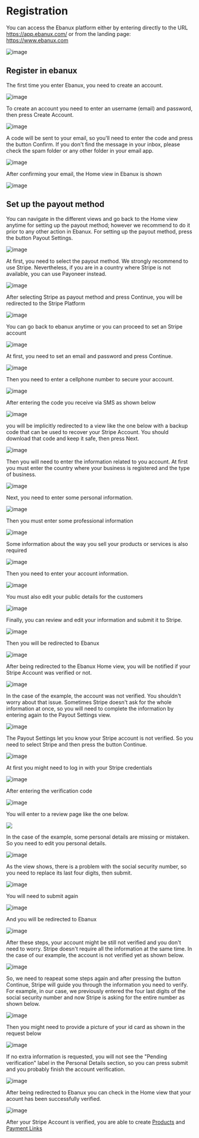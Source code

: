 # Registration

You can access the Ebanux platform either by entering directly to the URL https://app.ebanux.com/ or from the landing page: https://www.ebanux.com

![image](https://user-images.githubusercontent.com/54523080/188518869-67b96f41-73d8-47e1-8df3-b99971de93a9.png)

## 

## Register in ebanux

The first time you enter Ebanux, you need to create an account.

![image](https://user-images.githubusercontent.com/54523080/188519083-b9c6ae1b-3808-4976-ae9b-cc3d98357372.png)

To create an account you need to enter an username (email) and password, then press Create Account.

![image](https://user-images.githubusercontent.com/54523080/188519797-214baddf-e9c7-45e4-b8d6-f991676b7db0.png)

A code will be sent to your email, so you'll need to enter the code and press the button Confirm. If you don't find the message in your inbox, please check the spam folder or any other folder in your email app.

![image](https://user-images.githubusercontent.com/54523080/188520384-196b75d8-b3a6-4680-b6aa-c891b822d30b.png)

After confirming your email, the Home view in Ebanux is shown

![image](https://user-images.githubusercontent.com/54523080/188526499-e6605383-9902-426e-b9b0-9a1fef7e18a3.png)

## Set up the payout method

You can navigate in the different views and go back to the Home view anytime for setting up the payout method; however we recommend to do it prior to any other action in Ebanux. For setting up the payout method, press the button Payout Settings.

![image](https://user-images.githubusercontent.com/54523080/188526451-15d845d7-9e7d-4832-8b81-1f65be2da23d.png) 

At first, you need to select the payout method. We strongly recommend to use Stripe. Nevertheless, if you are in a country where Stripe is not available, you can use Payoneer instead.

![image](https://user-images.githubusercontent.com/54523080/188704468-5db7e0d8-f984-4a46-9f44-d6e447569dd9.png)

After selecting Stripe as payout method and press Continue, you will be redirected to the Stripe Platform

![image](https://user-images.githubusercontent.com/54523080/188705206-7de56268-31db-4a8f-9128-fc60fddf3b97.png)

You can go back to ebanux anytime or you can proceed to set an Stripe account

![image](https://user-images.githubusercontent.com/54523080/188706291-6dc8b61c-e1e1-4b27-a183-87e532179e7d.png)

At first, you need to set an email and password and press Continue.

![image](https://user-images.githubusercontent.com/54523080/188707113-1020bb8c-a21a-4864-81fb-adb3bfbbe108.png)

Then you need to enter a cellphone number to secure your account.

![image](https://user-images.githubusercontent.com/54523080/188707713-f60e3814-cd8e-433c-8a05-46b1154bcddb.png)

After entering the code you receive via SMS as shown below

![image](https://user-images.githubusercontent.com/54523080/188708421-30035ed7-650f-4add-9f3a-ad59a199b121.png)

you will be implicitly redirected to a view like the one below with a backup code that can be used to recover your Stripe Account. You should download that code and keep it safe, then press Next.

![image](https://user-images.githubusercontent.com/54523080/188709053-36cd0aed-ac1f-4386-aac7-808f1bd6353b.png)

Then you will need to enter the information related to you account.  At first you must enter the country where your business is registered and the type of business.

![image](https://user-images.githubusercontent.com/54523080/188710251-7a2cd7fb-eb61-4cf3-afcf-0493e32d9276.png)

Next, you need to enter some personal information.

![image](https://user-images.githubusercontent.com/54523080/188714232-918c3d5e-8d38-4013-89e9-c3a542a62512.png)

Then you must enter some professional information

![image](https://user-images.githubusercontent.com/54523080/188716067-4924a5e2-052d-4c35-aec6-36c823f81c9a.png)

Some information about the way you sell your products or services is also required

![image](https://user-images.githubusercontent.com/54523080/188721627-97e8b6b0-2ff2-4a2a-ae9a-3cc94decabb0.png)

Then you need to enter your account information.

![image](https://user-images.githubusercontent.com/54523080/188723855-6b8ed99b-bf70-427b-ae5a-5ab49cb936c4.png)

You must also edit your public details for the customers

![image](https://user-images.githubusercontent.com/54523080/188724251-9a6c2e89-eba9-4c7a-9c0a-8be0803c4d59.png)

Finally, you can review and edit your information and submit it to Stripe.

![image](https://user-images.githubusercontent.com/54523080/188725265-bba4659b-294a-4c29-9c84-d4b5ed5741e0.png)

Then you will be redirected to Ebanux

![image](https://user-images.githubusercontent.com/54523080/188725695-1b4bba94-7695-4e94-9b3b-7ada3d6a7bbd.png)

After being redirected to the Ebanux Home view, you will be notified if your Stripe Account was verified or not.

![image](https://user-images.githubusercontent.com/54523080/189950108-8eaf51a5-badf-49cb-8307-3c8dc13b9b6b.png)

In the case of the example, the account was not verified. You shouldn't worry about that issue. Sometimes Stripe doesn't ask for the whole information at once, so you will need to complete the information by entering again to the Payout Settings view.

![image](https://user-images.githubusercontent.com/54523080/189952840-122ac346-e32a-4e3c-8685-b53f5b33378a.png)

The Payout Settings let you know your Stripe account is not verified. So you need to select Stripe and then press the button Continue.

![image](https://user-images.githubusercontent.com/54523080/189956118-7111bf69-cf1d-4149-af99-471d6c15af78.png)

At first you might need to log in with your Stripe credentials

![image](https://user-images.githubusercontent.com/54523080/189959500-cff27b43-18e6-474a-977a-b386bc43dcc4.png)

After entering the verification code

![image](https://user-images.githubusercontent.com/54523080/189959770-06ee3b6c-d749-4b8a-ba8f-cfe597df8fe9.png)

You will enter to a review page like the one below.

![](C:\Users\joe\AppData\Roaming\marktext\images\2022-09-13-13-03-28-image.png)

In the case of the example, some personal details are missing or mistaken. So you need to edit you personal details. 

![image](https://user-images.githubusercontent.com/54523080/189963340-1a221d5e-b9b7-4272-9d40-e17637102d50.png)

As the view shows, there is a problem with the social security number, so you need to replace its last four digits, then submit.

![image](https://user-images.githubusercontent.com/54523080/189963737-3298a920-6869-48d2-bd02-16687dfb2900.png)

You will need to submit again

![image](https://user-images.githubusercontent.com/54523080/189964956-4d7853bc-aebf-48a3-8002-4d4c8cd1fbfb.png)

And you will be redirected to Ebanux

![image](https://user-images.githubusercontent.com/54523080/189964987-11a3efe6-6803-4b13-a327-dc6e15d1d02d.png)

After these steps, your account might be still not verified and you don't need to worry. Stripe doesn't require all the information at the same time. In the case of our example, the account is not verified yet as shown below.

![image](https://user-images.githubusercontent.com/54523080/189983298-9a199a51-427a-4165-bb46-c8793c218342.png)

So, we need to reapeat some steps again and after pressing the button Continue, Stripe will guide you through the information you need to verify. For example, in our case, we previously entered the four last digits of the social security number and now Stripe is asking for the entire number as shown below.

![image](https://user-images.githubusercontent.com/54523080/189984852-c962491f-e0d2-42cb-bd88-a0463a17ec2f.png)

Then you might need to provide a picture of your id card as shown in the request below

![image](https://user-images.githubusercontent.com/54523080/189986131-e9e750fe-5d85-41e4-ac00-344c39c644d3.png)

If no extra information is requested, you will not see the "Pending verification" label in the Personal Details section, so you can press submit and you probably finish the account verification. 

![image](https://user-images.githubusercontent.com/54523080/189986965-8cba5fbb-c700-4fd2-86ba-f7765a05fba7.png)

After being redirected to Ebanux you can check in the Home view that your acount has been successfully verified.

![image](https://user-images.githubusercontent.com/54523080/189987789-38e9a98f-ca5b-430e-81ca-27b44b1bb798.png)

After your Stripe Account is verified, you are able to create [Products](products.md) and [Payment Links](payment_links.md)

